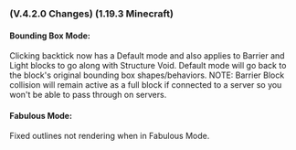 ### **(V.4.2.0 Changes) (1.19.3 Minecraft)**

#### Bounding Box Mode:
Clicking backtick now has a Default mode and also applies to Barrier and Light blocks to go along with Structure Void.
 Default mode will go back to the block's original bounding box shapes/behaviors. 
 NOTE: Barrier Block collision will remain active as a full block if connected to a server so you won't be able to pass through on servers. 

#### Fabulous Mode:
Fixed outlines not rendering when in Fabulous Mode.